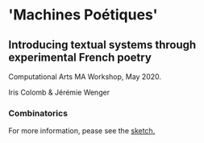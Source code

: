 # 'Machines Poétiques'
## Introducing textual systems through experimental French poetry

Computational Arts MA Workshop, May 2020.

Iris Colomb & Jérémie Wenger

### Combinatorics

For more information, pease see the [sketch](combinatorics/sketch.js)[.](https://docs.google.com/presentation/d/1PesszfRm7_NBOD0qgP8QMgdDadXL1RbRLubUsQ6iPLI/edit?usp=sharing)
